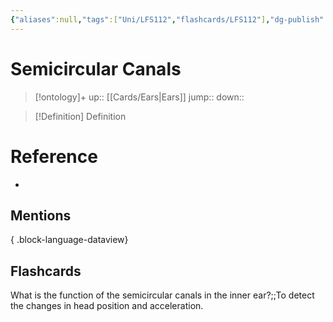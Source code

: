 ```yaml
---
{"aliases":null,"tags":["Uni/LFS112","flashcards/LFS112"],"dg-publish":true,"permalink":"/cards/semicircular-canals/","dgPassFrontmatter":true}
---
```


# Semicircular Canals

> [!ontology]+
> up:: [[Cards/Ears\|Ears]]
> jump:: 
> down:: 

> [!Definition] Definition
> 

# Reference
- 

## Mentions

{ .block-language-dataview}

## Flashcards

What is the function of the semicircular canals in the inner ear?;;To detect the changes in head position and acceleration.
<!--SR:!2023-10-22,1,130-->